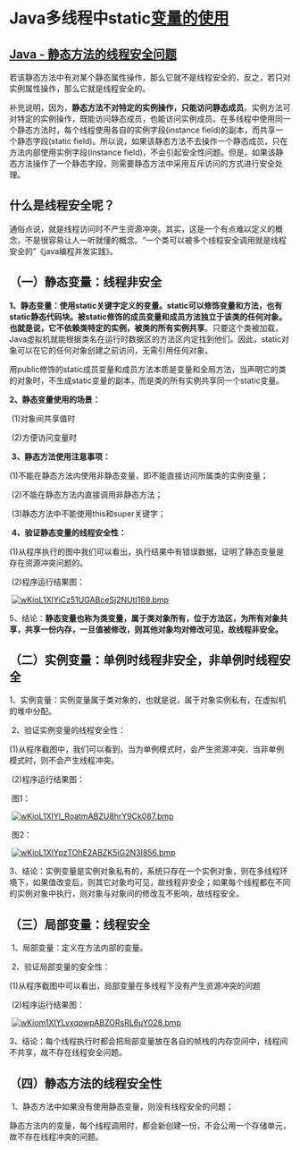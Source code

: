 # Java多线程中static[变量的使用](https://blog.51cto.com/longw/1683360)

## [Java - 静态方法的线程安全问题](https://www.cnblogs.com/andremao/p/8029613.html)

若该静态方法中有对某个静态属性操作，那么它就不是线程安全的，反之，若只对实例属性操作，那么它就是线程安全的。

 

补充说明，因为，**静态方法不对特定的实例操作，只能访问静态成员**。实例方法可对特定的实例操作，既能访问静态成员，也能访问实例成员。在多线程中使用同一个静态方法时，每个线程使用各自的实例字段(instance field)的副本，而共享一个静态字段(static field)。所以说，如果该静态方法不去操作一个静态成员，只在方法内部使用实例字段(instance field)，不会引起安全性问题。但是，如果该静态方法操作了一个静态字段，则需要静态方法中采用互斥访问的方式进行安全处理。  



## 什么是线程安全呢？

通俗点说，就是线程访问时不产生资源冲突。其实，这是一个有点难以定义的概念，不是很容易让人一听就懂的概念。“一个类可以被多个线程安全调用就是线程安全的”《java编程并发实践》。



## （一）静态变量：线程非安全

   **1、静态变量：**使用static关键字定义的变量。static可以修饰变量和方法，也有static静态代码块。被static修饰的成员变量和成员方法独立于该类的任何对象。也就是说，它不依赖类特定的实例，被**类的所有实例共享**。只要这个类被加载，Java虚拟机就能根据类名在运行时数据区的方法区内定找到他们。因此，static对象可以在它的任何对象创建之前访问，无需引用任何对象。

​    用public修饰的static成员变量和成员方法本质是变量和全局方法，当声明它的类的对象时，不生成static变量的副本，而是类的所有实例共享同一个static变量。

  **2、静态变量使用的场景：**

​    (1)对象间共享值时

​    (2)方便访问变量时

​    **3、静态方法使用注意事项：**

​    (1)不能在静态方法内使用非静态变量，即不能直接访问所属类的实例变量；

​    (2)不能在静态方法内直接调用非静态方法；

​    (3)静态方法中不能使用this和super关键字；

​    **4、验证静态变量的线程安全性：**

​    (1)从程序执行的图中我们可以看出，执行结果中有错误数据，证明了静态变量是存在资源冲突问题的。

​    (2)程序运行结果图： 

​    [![wKioL1XIYiCz51UGABceSj2NUtI169.bmp](https://s3.51cto.com/wyfs02/M02/71/2E/wKioL1XIYiCz51UGABceSj2NUtI169.bmp)](https://s3.51cto.com/wyfs02/M02/71/2E/wKioL1XIYiCz51UGABceSj2NUtI169.bmp)

​    5、结论：**静态变量也称为类变量，属于类对象所有，位于方法区，为所有对象共享，共享一份内存，一旦值被修改，则其他对象均对修改可见，故线程非安全。**





## （二）实例变量：单例时线程非安全，非单例时线程安全

​    1、实例变量：实例变量属于类对象的，也就是说，属于对象实例私有，在虚拟机的堆中分配。

​    2、验证实例变量的线程安全性：

​    (1)从程序截图中，我们可以看到，当为单例模式时，会产生资源冲突，当非单例模式时，则不会产生线程冲突。

​    (2)程序运行结果图：

​    图1：

​    [![wKioL1XIYl_RoatmABZU8hrY9Ck087.bmp](https://s3.51cto.com/wyfs02/M00/71/2E/wKioL1XIYl_RoatmABZU8hrY9Ck087.bmp)](https://s3.51cto.com/wyfs02/M00/71/2E/wKioL1XIYl_RoatmABZU8hrY9Ck087.bmp)

​    图2：

​    [![wKioL1XIYpzTOhE2ABZK5iG2N3I856.bmp](https://s3.51cto.com/wyfs02/M01/71/2E/wKioL1XIYpzTOhE2ABZK5iG2N3I856.bmp)](https://s3.51cto.com/wyfs02/M01/71/2E/wKioL1XIYpzTOhE2ABZK5iG2N3I856.bmp)

 3、结论：实例变量是实例对象私有的，系统只存在一个实例对象，则在多线程环境下，如果值改变后，则其它对象均可见，故线程非安全；如果每个线程都在不同的实例对象中执行，则对象与对象间的修改互不影响，故线程安全。

##  （三）局部变量：线程安全

​     1、局部变量：定义在方法内部的变量。

​     2、验证局部变量的安全性：

​    (1)从程序截图中可以看出，局部变量在多线程下没有产生资源冲突的问题

​    (2)程序运行结果图：

​    [![wKiom1XIYLvxqpwpABZORsRL6uY028.bmp](https://s3.51cto.com/wyfs02/M01/71/32/wKiom1XIYLvxqpwpABZORsRL6uY028.bmp)](https://s3.51cto.com/wyfs02/M01/71/32/wKiom1XIYLvxqpwpABZORsRL6uY028.bmp)

​    3、结论：每个线程执行时都会把局部变量放在各自的帧栈的内存空间中，线程间不共享，故不存在线程安全问题。



## （四）静态方法的线程安全性

​     1、静态方法中如果没有使用静态变量，则没有线程安全的问题；

​          静态方法内的变量，每个线程调用时，都会新创建一份，不会公用一个存储单元，故不存在线程冲突的问题。